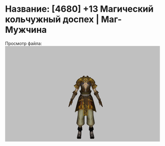 # Название: [4680] +13 Магический кольчужный доспех | Маг-Мужчина

Просмотр файла:
![p040003.png](p040003.png)